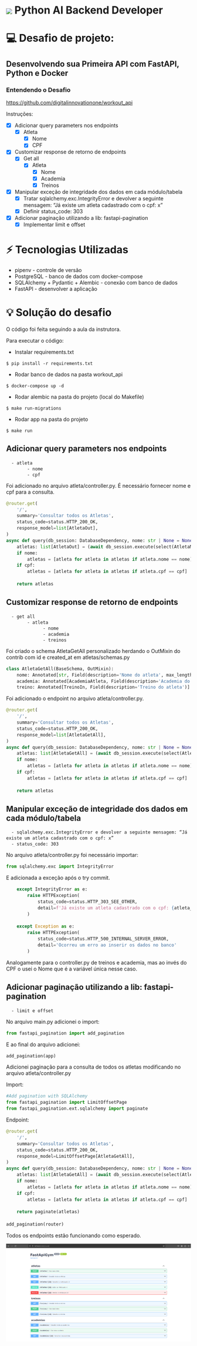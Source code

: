 <h1>
    <a href="https://www.dio.me/">
     <img align="center" width="40px" src="https://hermes.digitalinnovation.one/assets/diome/logo-minimized.png"></a>
    <span> Python AI Backend Developer </span>
</h1>


# :computer: Desafio de projeto: 

## Desenvolvendo sua Primeira API com FastAPI, Python e Docker

### Entendendo o Desafio
 
https://github.com/digitalinnovationone/workout_api 
 
Instruções:
 
- [x] Adicionar query parameters nos endpoints
    - [x] Atleta
        - [x] Nome
        - [x] CPF
- [x] Customizar response de retorno de endpoints
    - [x] Get all
        - [x] Atleta
            - [x] Nome
            - [x] Academia
            - [x] Treinos
- [x] Manipular exceção de integridade dos dados em cada módulo/tabela
    - [x] Tratar sqlalchemy.exc.IntegrityError e devolver a seguinte mensagem: “Já existe um atleta cadastrado com o cpf: x”
    - [x] Definir status_code: 303
- [x] Adicionar paginação utilizando a lib: fastapi-pagination
    - [x] Implementar limit e offset

# :zap:  Tecnologias Utilizadas

- pipenv - controle de versão
- PostgreSQL - banco de dados com docker-compose
- SQLAlchemy + Pydantic + Alembic - conexão com banco de dados
- FastAPI - desenvolver a aplicação

# :bulb: Solução do desafio

O código foi feita seguindo a aula da instrutora.

Para executar o código:

- Instalar requirements.txt
```console
$ pip install -r requirements.txt
```

- Rodar banco de dados na pasta workout_api

```console
$ docker-compose up -d
```

- Rodar alembic na pasta do projeto (local do Makefile)

```console
$ make run-migrations
```

- Rodar app na pasta do projeto

```console
$ make run
```

## Adicionar query parameters nos endpoints

      - atleta
            - nome
            - cpf

Foi adicionado no arquivo atleta/controller.py. É necessário fornecer nome e cpf para a consulta.

```python
@router.get(
    '/',  
    summary='Consultar todos os Atletas',
    status_code=status.HTTP_200_OK,
    response_model=list[AtletaOut],
)
async def query(db_session: DatabaseDependency, nome: str | None = None, cpf: str | None = None) -> list[AtletaOut]:
    atletas: list[AtletaOut] = (await db_session.execute(select(AtletaModel))).scalars().all()
    if nome:
        atletas = [atleta for atleta in atletas if atleta.nome == nome]
    if cpf:
        atletas = [atleta for atleta in atletas if atleta.cpf == cpf]

    return atletas
```

## Customizar response de retorno de endpoints

      - get all
            - atleta
                  - nome
                  - academia
                  - treinos

Foi criado o schema AtletaGetAll personalizado herdando o OutMixin do contrib com id e created_at em atletas/schemas.py 

```python
class AtletaGetAll(BaseSchema, OutMixin):
    nome: Annotated[str, Field(description='Nome do atleta', max_length=50)]
    academia: Annotated[AcademiaAtleta, Field(description='Academia do atleta')]
    treino: Annotated[TreinoIn, Field(description='Treino do atleta')]
```

Foi adicionado o endpoint no arquivo atleta/controller.py.

```python
@router.get(
    '/',  
    summary='Consultar todos os Atletas',
    status_code=status.HTTP_200_OK,
    response_model=list[AtletaGetAll],
)
async def query(db_session: DatabaseDependency, nome: str | None = None, cpf: str | None = None) -> list[AtletaOut]:
    atletas: list[AtletaGetAll] = (await db_session.execute(select(AtletaModel))).scalars().all()
    if nome:
        atletas = [atleta for atleta in atletas if atleta.nome == nome]
    if cpf:
        atletas = [atleta for atleta in atletas if atleta.cpf == cpf]

    return atletas
```

## Manipular exceção de integridade dos dados em cada módulo/tabela

      - sqlalchemy.exc.IntegrityError e devolver a seguinte mensagem: “Já existe um atleta cadastrado com o cpf: x”
      - status_code: 303

No arquivo atleta/controller.py foi necessário importar: 

```python
from sqlalchemy.exc import IntegrityError
```

E adicionada a exceção após o try commit. 

```python
    except IntegrityError as e:
        raise HTTPException(
            status_code=status.HTTP_303_SEE_OTHER,
            detail=f'Já existe um atleta cadastrado com o cpf: {atleta_out.cpf}'
        )
    
    except Exception as e:
        raise HTTPException(
            status_code=status.HTTP_500_INTERNAL_SERVER_ERROR, 
            detail='Ocorreu um erro ao inserir os dados no banco'
        )
```
Analogamente para o controller.py de treinos e academia, mas ao invés do CPF o usei o Nome que é a variável única nesse caso. 

## Adicionar paginação utilizando a lib: fastapi-pagination

      - limit e offset

No arquivo main.py adicionei o import:

```python
from fastapi_pagination import add_pagination
```
E ao final do arquivo adicionei:

```python
add_pagination(app)
```

Adicionei paginação para a consulta de todos os atletas modificando no arquivo atleta/controller.py

Import:

```python
#Add pagination with SQLAlchemy
from fastapi_pagination import LimitOffsetPage
from fastapi_pagination.ext.sqlalchemy import paginate
```
Endpoint:

```python
@router.get(
    '/',  
    summary='Consultar todos os Atletas',
    status_code=status.HTTP_200_OK,
    response_model=LimitOffsetPage[AtletaGetAll],
)
async def query(db_session: DatabaseDependency, nome: str | None = None, cpf: str | None = None) -> list[AtletaOut]:
    atletas: list[AtletaGetAll] = (await db_session.execute(select(AtletaModel))).scalars().all()
    if nome:
        atletas = [atleta for atleta in atletas if atleta.nome == nome]
    if cpf:
        atletas = [atleta for atleta in atletas if atleta.cpf == cpf]

    return paginate(atletas)

add_pagination(router)
```

Todos os endpoints estão funcionando como esperado.

<img src="endpoints-api.png" alt="Endpoints WorkoutApi" >